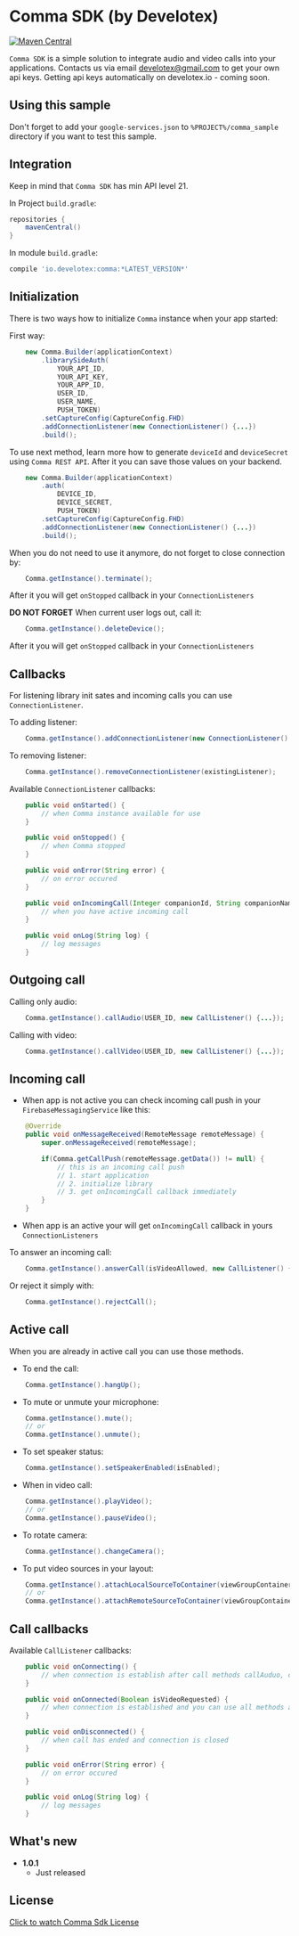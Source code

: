 # **Comma SDK (by Develotex)**

[![Maven Central](https://img.shields.io/maven-central/v/io.develotex/comma.svg?label=Maven%20Central)](https://search.maven.org/search?q=g:%22io.develotex%22%20AND%20a:%22comma%22)

`Comma SDK` is a simple solution to integrate audio and video calls into your applications.
Contacts us via email develotex@gmail.com to get your own api keys.
Getting api keys automatically on develotex.io - coming soon.

## **Using this sample**

Don't forget to add your `google-services.json` to `%PROJECT%/comma_sample` directory if you want to test this sample.

## **Integration**

Keep in mind that `Comma SDK` has min API level 21.

In Project `build.gradle`:
```groovy
repositories {
    mavenCentral()
}
```

In module `build.gradle`:
```groovy
compile 'io.develotex:comma:*LATEST_VERSION*'
```

## **Initialization**
There is two ways how to initialize `Comma` instance when your app started:

First way:
```java
    new Comma.Builder(applicationContext)
        .librarySideAuth(
            YOUR_API_ID,
            YOUR_API_KEY,
            YOUR_APP_ID,
            USER_ID,
            USER_NAME,
            PUSH_TOKEN)
        .setCaptureConfig(CaptureConfig.FHD)
        .addConnectionListener(new ConnectionListener() {...})
        .build();
```

To use next method, learn more how to generate `deviceId` and `deviceSecret` using `Comma REST API`.
After it you can save those values on your backend.
```java
    new Comma.Builder(applicationContext)
        .auth(
            DEVICE_ID,
            DEVICE_SECRET,
            PUSH_TOKEN)
        .setCaptureConfig(CaptureConfig.FHD)
        .addConnectionListener(new ConnectionListener() {...})
        .build();
```

When you do not need to use it anymore, do not forget to close connection by:
```java
    Comma.getInstance().terminate();
``` 
After it you will get `onStopped` callback in your `ConnectionListeners`

**DO NOT FORGET**
When current user logs out, call it:
```java
    Comma.getInstance().deleteDevice();
```
After it you will get `onStopped` callback in your `ConnectionListeners`

## **Callbacks**

For listening library init sates and incoming calls you can use `ConnectionListener`.

To adding listener:
```java
    Comma.getInstance().addConnectionListener(new ConnectionListener() {...});
``` 

To removing listener:
```java
    Comma.getInstance().removeConnectionListener(existingListener);
``` 

Available `ConnectionListener` callbacks:
```java
    public void onStarted() {
        // when Comma instance available for use
    }

    public void onStopped() {
        // when Comma stopped
    }

    public void onError(String error) {
        // on error occured
    }

    public void onIncomingCall(Integer companionId, String companionName, Boolean isVideoRequested) {
        // when you have active incoming call 
    }

    public void onLog(String log) {
        // log messages
    }
```

## **Outgoing call**

Calling only audio:
```java
    Comma.getInstance().callAudio(USER_ID, new CallListener() {...});
```
Calling with video:
```java
    Comma.getInstance().callVideo(USER_ID, new CallListener() {...});
```

## **Incoming call**

* When app is not active you can check incoming call push in your `FirebaseMessagingService` like this:
```java
    @Override
    public void onMessageReceived(RemoteMessage remoteMessage) {
        super.onMessageReceived(remoteMessage);

        if(Comma.getCallPush(remoteMessage.getData()) != null) {
            // this is an incoming call push
            // 1. start application
            // 2. initialize library
            // 3. get onIncomingCall callback immediately
        }
    }
```

* When app is an active your will get `onIncomingCall` callback in yours `ConnectionListeners`

To answer an incoming call:
```java
    Comma.getInstance().answerCall(isVideoAllowed, new CallListener() {...});
```

Or reject it simply with:
```java
    Comma.getInstance().rejectCall();
```

## **Active call**

When you are already in active call you can use those methods.

* To end the call: 
```java
    Comma.getInstance().hangUp();
```

* To mute or unmute your microphone: 
```java
    Comma.getInstance().mute();
    // or
    Comma.getInstance().unmute();
```

* To set speaker status: 
```java
    Comma.getInstance().setSpeakerEnabled(isEnabled);
```

* When in video call: 
```java
    Comma.getInstance().playVideo();
    // or
    Comma.getInstance().pauseVideo();
```

* To rotate camera: 
```java
    Comma.getInstance().changeCamera();
```

* To put video sources in your layout: 
```java
    Comma.getInstance().attachLocalSourceToContainer(viewGroupContainer);
    // or
    Comma.getInstance().attachRemoteSourceToContainer(viewGroupContainer);
```

## **Call callbacks**

Available `CallListener` callbacks:
```java
    public void onConnecting() {
        // when connection is establish after call methods callAuduo, callVideo or answerCall
    }

    public void onConnected(Boolean isVideoRequested) {
        // when connection is established and you can use all methods above for active calls
    }

    public void onDisconnected() {
        // when call has ended and connection is closed
    }

    public void onError(String error) {
        // on error occured
    }

    public void onLog(String log) {
        // log messages
    }
```

## **What's new**
* **1.0.1**
    * Just released

## **License**

[Click to watch Comma Sdk License](https://develotex.io/legal/iOS-Android-Comma-LICENSE.txt)